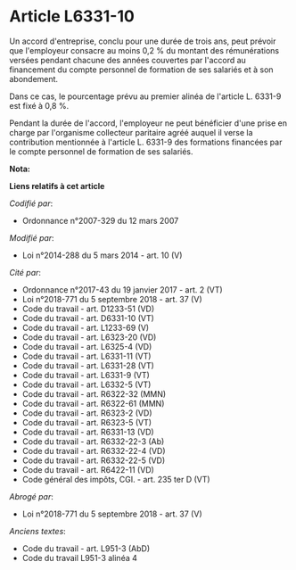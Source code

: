 # Article L6331-10

Un accord d'entreprise, conclu pour une durée de trois ans, peut prévoir que l'employeur consacre au moins 0,2 % du montant
des rémunérations versées pendant chacune des années couvertes par l'accord au financement du compte personnel de formation
de ses salariés et à son abondement. 

Dans ce cas, le pourcentage prévu au premier alinéa de l'article L. 6331-9 est fixé à 0,8 %. 

Pendant la durée de l'accord, l'employeur ne peut bénéficier d'une prise en charge par l'organisme collecteur paritaire agréé
auquel il verse la contribution mentionnée à l'article L. 6331-9 des formations financées par le compte personnel de
formation de ses salariés.

**Nota:**



**Liens relatifs à cet article**

_Codifié par_:

  - Ordonnance n°2007-329 du 12 mars 2007

_Modifié par_:

  - Loi n°2014-288 du 5 mars 2014 - art. 10 (V)

_Cité par_:

  - Ordonnance n°2017-43 du 19 janvier 2017 - art. 2 (VT)
  - Loi n°2018-771 du 5 septembre 2018 - art. 37 (V)
  - Code du travail - art. D1233-51 (VD)
  - Code du travail - art. D6331-10 (VT)
  - Code du travail - art. L1233-69 (V)
  - Code du travail - art. L6323-20 (VD)
  - Code du travail - art. L6325-4 (VD)
  - Code du travail - art. L6331-11 (VT)
  - Code du travail - art. L6331-28 (VT)
  - Code du travail - art. L6331-9 (VT)
  - Code du travail - art. L6332-5 (VT)
  - Code du travail - art. R6322-32 (MMN)
  - Code du travail - art. R6322-61 (MMN)
  - Code du travail - art. R6323-2 (VD)
  - Code du travail - art. R6323-5 (VT)
  - Code du travail - art. R6331-13 (VD)
  - Code du travail - art. R6332-22-3 (Ab)
  - Code du travail - art. R6332-22-4 (VD)
  - Code du travail - art. R6332-22-5 (VD)
  - Code du travail - art. R6422-11 (VD)
  - Code général des impôts, CGI. - art. 235 ter D (VT)

_Abrogé par_:

  - Loi n°2018-771 du 5 septembre 2018 - art. 37 (V)

_Anciens textes_:

  - Code du travail - art. L951-3 (AbD)
  - Code du travail L951-3 alinéa 4
